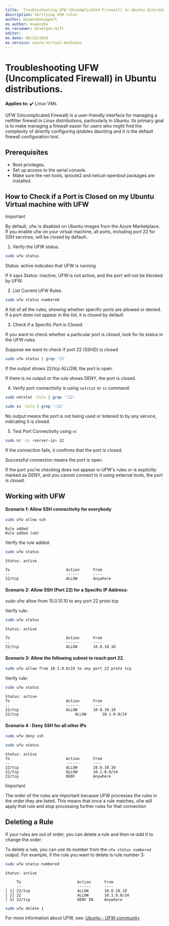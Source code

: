 ```yaml
---
title:  Troubleshooting UFW (Uncomplicated Firewall) in Ubuntu distribution.
description: Verifying UFW rules
author: msaenzbosupport
ms.author: msaenzbo
ms.reviewer: divargas-msft
editor: 
ms.date: 08/23/2024
ms.service: azure-virtual-machines
---
```


# Troubleshooting UFW (Uncomplicated Firewall) in Ubuntu distributions.

**Applies to:** :heavy_check_mark: Linux VMs

UFW (Uncomplicated Firewall) is a user-friendly interface for managing a netfilter firewall in Linux distributions, particularly in Ubuntu. Its primary goal is to make managing a firewall easier for users who might find the complexity of directly configuring iptables daunting and it is the default firewall configuration tool.

## Prerequisites

- Root privileges.
- Set up access to the serial console.
- Make sure the net-tools, iproute2 and netcat-openbsd packages are installed.

## How to Check if a Port is Closed on my Ubuntu Virtual machine with UFW

> [!IMPORTANT]  
> By default, ufw is disabled on Ubuntu images from the Azure Marketplace. If you enable ufw on your virtual machine, all ports, including port 22 for SSH services, will be closed by default..

1. Verify the UFW status.

```bash
sudo ufw status
```

Status: active indicates that UFW is running.

If it says Status: inactive, UFW is not active, and the port will not be blocked by UFW.


2. List Current UFW Rules.

```bash
sudo ufw status numbered
```

A list of all the rules, showing whether specific ports are allowed or denied. If a port does not appear in the list, it is closed by default


3. Check if a Specific Port is Closed.

If you want to check whether a particular port is closed, look for its status in the UFW rules.

Suppose we want to check if port 22 (SSHD) is closed

```bash
sudo ufw status | grep '22'
```

If the output shows 22/tcp ALLOW, the port is open.

If there is no output or the rule shows DENY, the port is closed.

4. Verify port connectivity is using `netstat` or `ss` command:

```bash
sudo netstat -tuln | grep ':22'
``` 

```bash
sudo ss -tuln | grep ':22'
```

No output means the port is not being used or listened to by any service, indicating it is closed.

5. Test Port Connectivity using `nc`

```bash
sudo nc -zv <server-ip> 22
```

If the connection fails, it confirms that the port is closed.

Successful connection means the port is open.

If the port you’re checking does not appear in UFW's rules or is explicitly marked as DENY, and you cannot connect to it using external tools, the port is closed.


## Working with UFW

#### Scenario 1: Allow SSH connectivity for everybody

```bash
sudo ufw allow ssh
```
```output
Rule added
Rule added (v6)
```
Verify the rule added:

```bash
sudo ufw status
```

```output
Status: active

To                         Action      From
--                         ------      ----
22/tcp                     ALLOW       Anywhere                  
```

#### Scenario 2: Allow SSH (Port 22) for a Specific IP Address:

sudo ufw allow from 10.0.10.10 to any port 22 proto tcp

Verify rule:

```bash
sudo ufw status
```

```output
Status: active

To                         Action      From
--                         ------      ----
22/tcp                     ALLOW       10.0.10.10             
```


#### Scenario 3: Allow the following subnet to reach port 22.


```bash
sudo ufw allow from 10.1.0.0/24 to any port 22 proto tcp
```

Verify rule:

```bash
sudo ufw status
```

```output
Status: active
To                         Action      From
--                         ------      ----
22/tcp                     ALLOW       10.0.10.10             
22/tcp                         ALLOW       10.1.0.0/24 
```

#### Scenario 4 : Deny SSH for all other IPs

```bash
sudo ufw deny ssh
```

```bash
sudo ufw status
```

```output
Status: active
To                         Action      From
--                         ------      ----
22/tcp                     ALLOW       10.0.10.10             
22/tcp                     ALLOW       10.1.0.0/24          
22/tcp                     DENY        Anywhere                     
```

> [!IMPORTANT]  
> The order of the rules are important because UFW processes the rules in the order they are listed. This means that once a rule matches, ufw will apply that rule and stop processing further rules for that connection


## Deleting a Rule

If your rules are out of order, you can delete a rule and then re-add it to change the order:

To delete a rule, you can use its number from the `ufw status numbered` output. For example, if the rule you want to delete is rule number 3:

```bash
sudo ufw status numbered
```

```output
Status: active

     To                         Action      From
     --                         ------      ----
[ 1] 22/tcp                     ALLOW       10.0.10.10             
[ 2] 22                         ALLOW       10.1.0.0/24 
[ 3] 22/tcp                     DENY IN     Anywhere  
```

```bash
sudo ufw delete 1
```

For more information about UFW, see: [Ubuntu - UFW community](https://help.ubuntu.com/community/UFW)

